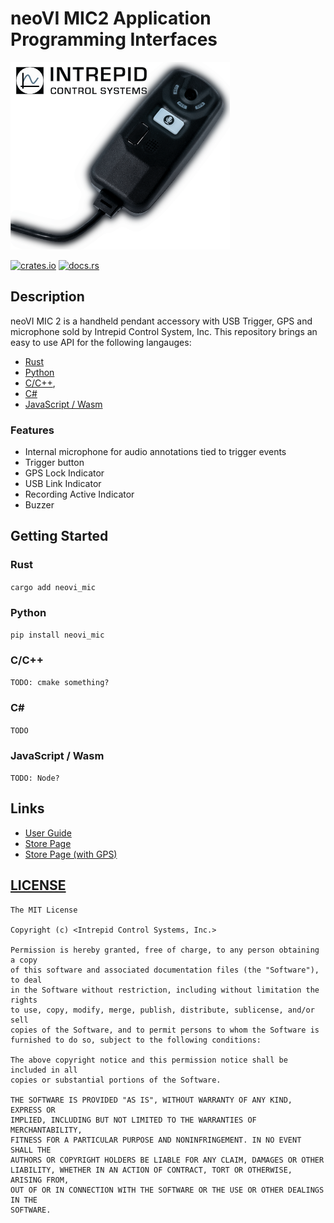 # neoVI MIC2 Application Programming Interfaces



![neoVI MIC2 Picture](neoVI-MIC-2.png)

[![crates.io](https://img.shields.io/crates/v/neovi-mic.svg)](https://crates.io/crates/neovi_mic)
[![docs.rs](https://docs.rs/neovi_mic/badge.svg)](https://docs.rs/neovi_mic/)
<!-- [![CI](https://github.com/intrepidcs/neovi_mic/workflows/CI/badge.svg)](https://github.com/intrepidcs/neovi_mic/actions) -->

## **Description**

neoVI MIC 2 is a handheld pendant accessory with USB Trigger, GPS and microphone sold by Intrepid Control System, Inc. This repository brings an easy to use API for the following langauges:

- [Rust](https://www.rust-lang.org/)
- [Python](https://www.python.org)
- [C/C++](https://en.wikipedia.org/wiki/C_(programming_language)),
- [C#](https://en.wikipedia.org/wiki/C_Sharp_(programming_language))
- [JavaScript / Wasm](https://webassembly.org/)


### Features
- Internal microphone for audio annotations tied to trigger events
- Trigger button
- GPS Lock Indicator 
- USB Link Indicator
- Recording Active Indicator
- Buzzer

## **Getting Started**

### **Rust**

`cargo add neovi_mic`

### **Python**

`pip install neovi_mic`


### **C/C++**

`TODO: cmake something?`


### **C#**

`TODO`


### **JavaScript / Wasm**

`TODO: Node?`


## **Links**

- [User Guide](https://cdn.intrepidcs.net/guides/neoVI-MIC2/)
- [Store Page](https://store.intrepidcs.com/product/neovi-mic-2)
- [Store Page (with GPS)](https://store.intrepidcs.com/product/neovi-mic-2-gps)


## **[LICENSE](LICENSE)**

```
The MIT License

Copyright (c) <Intrepid Control Systems, Inc.>

Permission is hereby granted, free of charge, to any person obtaining a copy
of this software and associated documentation files (the "Software"), to deal
in the Software without restriction, including without limitation the rights
to use, copy, modify, merge, publish, distribute, sublicense, and/or sell
copies of the Software, and to permit persons to whom the Software is
furnished to do so, subject to the following conditions:

The above copyright notice and this permission notice shall be included in all
copies or substantial portions of the Software.

THE SOFTWARE IS PROVIDED "AS IS", WITHOUT WARRANTY OF ANY KIND, EXPRESS OR
IMPLIED, INCLUDING BUT NOT LIMITED TO THE WARRANTIES OF MERCHANTABILITY,
FITNESS FOR A PARTICULAR PURPOSE AND NONINFRINGEMENT. IN NO EVENT SHALL THE
AUTHORS OR COPYRIGHT HOLDERS BE LIABLE FOR ANY CLAIM, DAMAGES OR OTHER
LIABILITY, WHETHER IN AN ACTION OF CONTRACT, TORT OR OTHERWISE, ARISING FROM,
OUT OF OR IN CONNECTION WITH THE SOFTWARE OR THE USE OR OTHER DEALINGS IN THE
SOFTWARE.
```